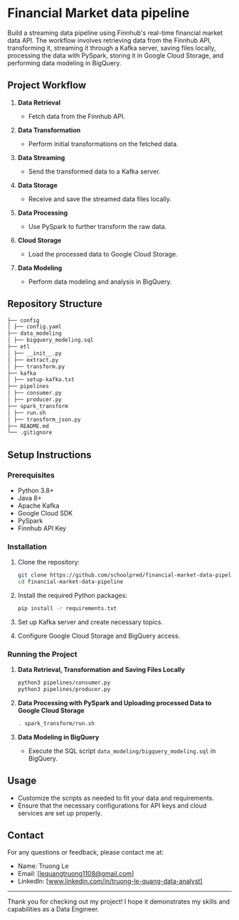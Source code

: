 # Financial Market data pipeline

Build a streaming data pipeline using Finnhub's real-time financial market data API. The workflow involves retrieving data from the Finnhub API, transforming it, streaming it through a Kafka server, saving files locally, processing the data with PySpark, storing it in Google Cloud Storage, and performing data modeling in BigQuery. 

## Project Workflow

1. **Data Retrieval**
    - Fetch data from the Finnhub API.

2. **Data Transformation**
    - Perform initial transformations on the fetched data.

3. **Data Streaming**
    - Send the transformed data to a Kafka server.

4. **Data Storage**
    - Receive and save the streamed data files locally.

5. **Data Processing**
    - Use PySpark to further transform the raw data.

6. **Cloud Storage**
    - Load the processed data to Google Cloud Storage.

7. **Data Modeling**
    - Perform data modeling and analysis in BigQuery.

## Repository Structure
```sh
├── config
│ ├── config.yaml
├── data_modeling
│ ├── bigquery_modeling.sql
├── etl
│ ├── __init__.py
│ ├── extract.py
│ ├── transform.py
├── kafka
│ ├── setup-kafka.txt
├── pipelines
│ ├── consumer.py
│ ├── producer.py
├── spark_transform
│ ├── run.sh
│ ├── transform_json.py
├── README.md
└── .gitignore
```

## Setup Instructions

### Prerequisites

- Python 3.8+
- Java 8+
- Apache Kafka
- Google Cloud SDK
- PySpark
- Finnhub API Key

### Installation

1. Clone the repository:
    ```sh
    git clone https://github.com/schoolpred/financial-market-data-pipeline.git
    cd financial-market-data-pipeline
    ```

2. Install the required Python packages:
    ```sh
    pip install -r requirements.txt
    ```

3. Set up Kafka server and create necessary topics.

4. Configure Google Cloud Storage and BigQuery access.

### Running the Project

1. **Data Retrieval, Transformation and Saving Files Locally**
    ```sh
    python3 pipelines/consumer.py
    python3 pipelines/producer.py
    ```

2. **Data Processing with PySpark and Uploading processed Data to Google Cloud Storage**
    ```sh
    . spark_transform/run.sh
    ```

6. **Data Modeling in BigQuery**
    - Execute the SQL script `data_modeling/bigquery_modeling.sql` in BigQuery.

## Usage

- Customize the scripts as needed to fit your data and requirements.
- Ensure that the necessary configurations for API keys and cloud services are set up properly.

## Contact

For any questions or feedback, please contact me at:
- Name: Truong Le
- Email: [lequangtruong1108@gmail.com]
- Linkedln: [www.linkedin.com/in/truong-le-quang-data-analyst]

---

Thank you for checking out my project! I hope it demonstrates my skills and capabilities as a Data Engineer.
